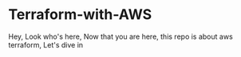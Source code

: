 # Terraform-with-AWS
Hey, Look who's here, 
Now that you are here, this repo is about aws terraform, 
Let's dive in
